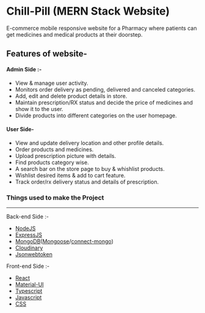 # Chill-Pill (MERN Stack Website) 
E-commerce mobile responsive website for a Pharmacy where patients can get medicines and medical products at their doorstep.

 






## Features of website-

#### Admin Side :-     
- View & manage user activity.
- Monitors order delivery as pending, delivered and canceled categories.
- Add, edit and delete product details in store.
- Maintain prescription/RX status and decide the price of medicines and show it to the user.
- Divide products into different categories on the user homepage.

#### User Side-
- View and update delivery location and other profile details.
- Order products and medicines.
- Upload prescription picture with details.
- Find products category wise.
- A search bar on the store page to buy & whishlist products.
- Wishlist desired items & add to cart feature.
- Track order/rx delivery status and details of prescription.


<!-- 
## Screenshots of site- 
![Screenshot](./Screenshot/home.png?raw=true "Screenshot")

![Screenshot](./Screenshot/Home1.png?raw=true "Screenshot")

![Screenshot](./Screenshot/Admindashboard.png?raw=true "Screenshot")

![Screenshot](./Screenshot/Ordersdashboard.png?raw=true "Screenshot")

![Screenshot](./Screenshot/Rx.png?raw=true "Screenshot") 
-->







### Things used to make the Project
-------------------------------------------------------------------------------------------------------------
Back-end Side :-
- [NodeJS](https://nodejs.org/en/docs/)
- [ExpressJS](https://expressjs.com/en/4x/api.html)
- [MongoDB](https://www.mongodb.com/)([Mongoose](mongoosejs.com/docs/)/[connect-mongo](https://www.npmjs.com/package/connect-mongo))
- [Cloudinary](https://cloudinary.com/documentation)
- [Jsonwebtoken](https://www.npmjs.com/package/jsonwebtoken)

Front-end Side :-
- [React](https://reactjs.org/)
- [Material-UI](https://mui.com/)
- [Typescript](https://www.typescriptlang.org/)
- [Javascript](https://www.javascript.com/)
- [CSS](https://en.wikipedia.org/wiki/CSS)
